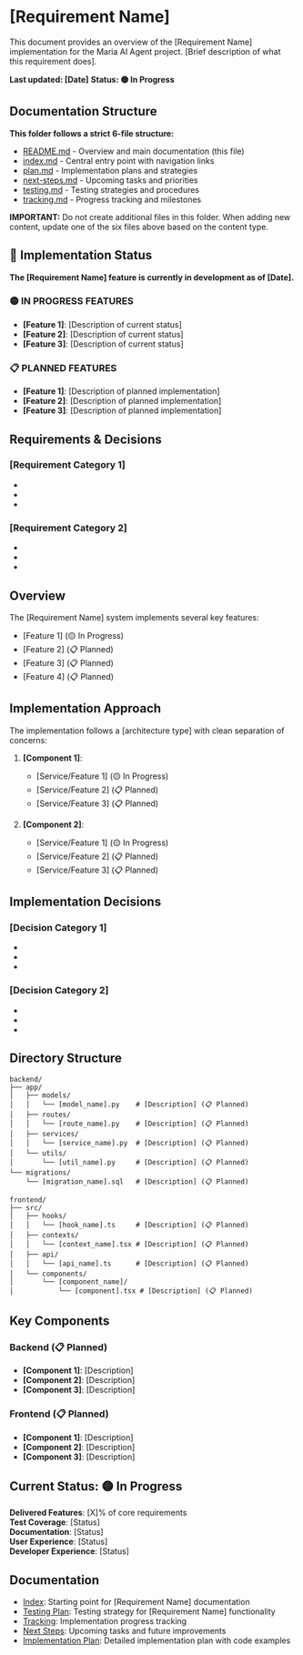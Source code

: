 # [Requirement Name]

This document provides an overview of the [Requirement Name] implementation for the Maria AI Agent project. [Brief description of what this requirement does].

**Last updated: [Date]**
**Status: 🟡 In Progress**

## Documentation Structure

**This folder follows a strict 6-file structure:**

- [README.md](./README.md) - Overview and main documentation (this file)
- [index.md](./index.md) - Central entry point with navigation links
- [plan.md](./plan.md) - Implementation plans and strategies
- [next-steps.md](./next-steps.md) - Upcoming tasks and priorities
- [testing.md](./testing.md) - Testing strategies and procedures
- [tracking.md](./tracking.md) - Progress tracking and milestones

**IMPORTANT:** Do not create additional files in this folder. When adding new content, update one of the six files above based on the content type.

## 🎯 Implementation Status

**The [Requirement Name] feature is currently in development as of [Date].**

### 🟡 **IN PROGRESS FEATURES**

- **[Feature 1]**: [Description of current status]
- **[Feature 2]**: [Description of current status]
- **[Feature 3]**: [Description of current status]

### 📋 **PLANNED FEATURES**

- **[Feature 1]**: [Description of planned implementation]
- **[Feature 2]**: [Description of planned implementation]
- **[Feature 3]**: [Description of planned implementation]

## Requirements & Decisions

### [Requirement Category 1]

- [Requirement 1]: [Description]
- [Requirement 2]: [Description]
- [Requirement 3]: [Description]

### [Requirement Category 2]

- [Requirement 1]: [Description]
- [Requirement 2]: [Description]
- [Requirement 3]: [Description]

## Overview

The [Requirement Name] system implements several key features:

- [Feature 1] (🟡 In Progress)
- [Feature 2] (📋 Planned)
- [Feature 3] (📋 Planned)
- [Feature 4] (📋 Planned)

## Implementation Approach

The implementation follows a [architecture type] with clean separation of concerns:

1. **[Component 1]**:

   - [Service/Feature 1] (🟡 In Progress)
   - [Service/Feature 2] (📋 Planned)
   - [Service/Feature 3] (📋 Planned)

2. **[Component 2]**:
   - [Service/Feature 1] (🟡 In Progress)
   - [Service/Feature 2] (📋 Planned)
   - [Service/Feature 3] (📋 Planned)

## Implementation Decisions

### [Decision Category 1]

- [Decision 1]: [Rationale] (🟡 In Progress)
- [Decision 2]: [Rationale] (📋 Planned)
- [Decision 3]: [Rationale] (📋 Planned)

### [Decision Category 2]

- [Decision 1]: [Rationale] (🟡 In Progress)
- [Decision 2]: [Rationale] (📋 Planned)
- [Decision 3]: [Rationale] (📋 Planned)

## Directory Structure

```
backend/
├── app/
│   ├── models/
│   │   └── [model_name].py    # [Description] (📋 Planned)
│   ├── routes/
│   │   └── [route_name].py    # [Description] (📋 Planned)
│   ├── services/
│   │   └── [service_name].py  # [Description] (📋 Planned)
│   └── utils/
│       └── [util_name].py     # [Description] (📋 Planned)
└── migrations/
    └── [migration_name].sql   # [Description] (📋 Planned)

frontend/
├── src/
│   ├── hooks/
│   │   └── [hook_name].ts     # [Description] (📋 Planned)
│   ├── contexts/
│   │   └── [context_name].tsx # [Description] (📋 Planned)
│   ├── api/
│   │   └── [api_name].ts      # [Description] (📋 Planned)
│   └── components/
│       └── [component_name]/
│           └── [component].tsx # [Description] (📋 Planned)
```

## Key Components

### Backend (📋 Planned)

- **[Component 1]**: [Description]
- **[Component 2]**: [Description]
- **[Component 3]**: [Description]

### Frontend (📋 Planned)

- **[Component 1]**: [Description]
- **[Component 2]**: [Description]
- **[Component 3]**: [Description]

## Current Status: 🟡 In Progress

**Delivered Features**: [X]% of core requirements  
**Test Coverage**: [Status]  
**Documentation**: [Status]  
**User Experience**: [Status]  
**Developer Experience**: [Status]

## Documentation

- [Index](index.md): Starting point for [Requirement Name] documentation
- [Testing Plan](testing.md): Testing strategy for [Requirement Name] functionality
- [Tracking](tracking.md): Implementation progress tracking
- [Next Steps](next-steps.md): Upcoming tasks and future improvements
- [Implementation Plan](plan.md): Detailed implementation plan with code examples
